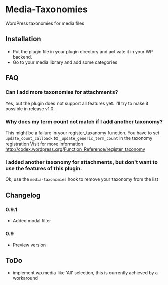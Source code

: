 Media-Taxonomies
================

WordPress taxonomies for media files

## Installation

* Put the plugin file in your plugin directory and activate it in your WP backend.
* Go to your media library and add some categories

## FAQ

### Can I add more taxonomies for attachments?

Yes, but the plugin does not support all features yet.
I'll try to make it possible in release v1.0

### Why does my term count not match if I add another taxonomy?

This might be a failure in your register_taxanomy function.
You have to set `update_count_callback` to `_update_generic_term_count` in the taxonomy registration
Visit for more information http://codex.wordpress.org/Function_Reference/register_taxonomy

### I added another taxonomy for attachments, but don't want to use the features of this plugin.

Ok, use the `media-taxonomies` hook to remove your taxonomy from the list

## Changelog

### 0.9.1

* Added modal filter

### 0.9

* Preview version

## ToDo

* implement wp.media like 'All' selection, this is currently achieved by a workaround